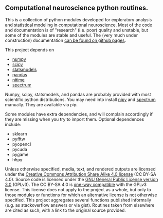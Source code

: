 ## Computational neuroscience python routines. 

This is a collection of python modules developed for exploratory analysis and statistical modeling in computational neuroscience. Most of the code and documentation is of "research" (i.e. poor) quality and unstable, but some of the modules are stable and useful. The (very much under construction) documentation [can be found on github pages](http://michaelerule.github.io/neurotools/_build/html/index.html).

This project depends on
 - [numpy](http://www.numpy.org/)
 - [scipy](https://www.scipy.org/)
 - [statsmodels](http://www.statsmodels.org/stable/index.html)
 - [pandas](http://pandas.pydata.org/)
 - [nitime](http://nipy.org/nitime/)
 - [spectrum](https://pyspectrum.readthedocs.io/en/latest/install.html) 

Numpy, scipy, statsmodels, and pandas are probably provided with most scientific python distributions. You may need into install [nipy](http://nipy.org/nitime/) and [spectrum](https://pyspectrum.readthedocs.io/en/latest/install.html) manually. They are available via pip. 

Some modules have extra dependencies, and will complain accordingly if they are missing when you try to import them. Optional dependences include: 
- sklearn
- pyfftw
- pyopencl
- pycuda
- pygame
- h5py

Unless otherwise specified, media, text, and rendered outputs are licensed under the [Creative Commons Attribution Share Alike 4.0 license](https://choosealicense.com/licenses/cc-by-sa-4.0/) (CC BY-SA 4.0). Source code is licensed under the [GNU General Public License version 3.0](https://www.gnu.org/copyleft/gpl.html) (GPLv3). The CC BY-SA 4.0 is [one-way compatible](https://creativecommons.org/compatiblelicenses) with the GPLv3 license. 
This license does not apply to the project as a whole, but only to those modules or functions for which an alternative license is not otherwise specified. This project aggregates several functions published informally (e.g. as stackoverflow answers or via gist). Routines taken from elsewhere are cited as such, with a link to the original source provided.
